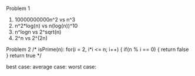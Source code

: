 Problem 1
1. 10000000000n^2 vs n^3
2. n^2*log(n) vs n(log(n))^10
3. n^logn vs 2^sqrt(n)
4. 2^n vs 2^(2n)

Problem 2
/* isPrime(n): 
  for(i = 2, i*i <= n; i++) {
    if(n % i == 0) {
      return false
    }
  return true
*/

best case:
average case: 
worst case:
